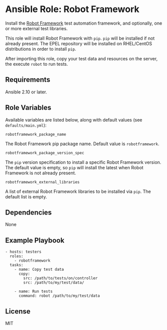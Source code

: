 # Ansible Role: Robot Framework

Install the [Robot Framework](https://robotframework.org) test automation
framework, and optionally, one or more external test libraries.

This role will install Robot Framework with ``pip``. ``pip`` will be
installed if not already present. The EPEL repository will be installed on
RHEL/CentOS distributions in order to install ``pip``.

After importing this role, copy your test data and resources on the server,
the execute ``robot`` to run tests.

## Requirements

Ansible 2.10 or later.

## Role Variables

Available variables are listed below, along with default values (see `defaults/main.yml`):

    robotframework_package_name

The Robot Framework pip package name. Default value is `robotframework`.

    robotframework_package_version_spec

The `pip` version specification to install a specific Robot Framework version.
The default value is empty, so `pip` will install the latest when Robot Framework
is not already present.

    robotframework_external_libraries

A list of external Robot Framework libraries to be installed via `pip`. The
default list is empty.

## Dependencies

None

## Example Playbook

    - hosts: testers
      roles:
        - robotframework
      tasks:
        - name: Copy test data
          copy:
            src: /path/to/tests/on/controller
            src: /path/to/my/test/data/

        - name: Run tests
          command: robot /path/to/my/test/data

## License

MIT
